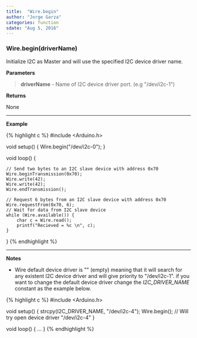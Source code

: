 ```yaml
---
title:  "Wire.begin"
author: "Jorge Garza"
categories: function
sdate: "Aug 5, 2016"
---
```


### Wire.begin(driverName)

Initialize I2C as Master and will use the specified I2C device driver name.

**Parameters**

> **driverName** - Name of I2C device driver port. (e.g "/dev/i2c-1")

**Returns**

None

____________________

**Example**

{% highlight c %}
#include <Arduino.h>

void setup() {
	Wire.begin("/dev/i2c-0");
}

void loop() {

	// Send two bytes to an I2C slave device with address 0x70
	Wire.beginTransmission(0x70);
	Wire.write(42);
	Wire.write(42);
	Wire.endTransmission();

	// Request 6 bytes from an I2C slave device with address 0x70
	Wire.requestFrom(0x70, 6);
	// Wait for data from I2C slave device
	while (Wire.available()) { 	  
		char c = Wire.read(); 		  
		printf("Recieved = %c \n", c);
	}

}
{% endhighlight %}

____________________

**Notes**

- Wire default device driver is "" (empty) meaning that it will search for any existent I2C device driver and will give priority to "/dev/i2c-1". if you want to change the default device driver change the *I2C_DRIVER_NAME* constant as the example below. 

{% highlight c %}
#include <Arduino.h>

void setup() {
        strcpy(I2C_DRIVER_NAME, "/dev/i2c-4");
        Wire.begin();  // Will try open device driver "/dev/i2c-4"
}

void loop() {
        ...
}
{% endhighlight %}




